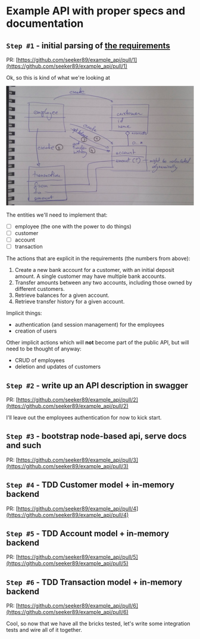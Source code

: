 # Example API with proper specs and documentation




## `Step #1` - initial parsing of [the requirements](docs/build_a_bank.md)

PR: [https://github.com/seeker89/example_api/pull/1](https://github.com/seeker89/example_api/pull/1)

Ok, so this is kind of what we're looking at

![zee UML](docs/uml.png)


The entities we'll need to implement that:

- [ ] employee (the one with the power to do things)
- [ ] customer
- [ ] account
- [ ] transaction

The actions that are explicit in the requirements (the numbers from above):

1. Create a new bank account for a customer, with an initial deposit amount. A single customer may have multiple bank accounts.
2. Transfer amounts between any two accounts, including those owned by different customers.
3. Retrieve balances for a given account.
4. Retrieve transfer history for a given account.

Implicit things:

- authentication (and session management) for the employees
- creation of users


Other implicit actions which will __not__ become part of the public API, but will need to be thought of anyway:

- CRUD of employees
- deletion and updates of customers


## `Step #2` - write up an API description in swagger

PR: [https://github.com/seeker89/example_api/pull/2](https://github.com/seeker89/example_api/pull/2)

I'll leave out the employees authentication for now to kick start.



## `Step #3` - bootstrap node-based api, serve docs and such

PR: [https://github.com/seeker89/example_api/pull/3](https://github.com/seeker89/example_api/pull/3)



## `Step #4` - TDD Customer model + in-memory backend

PR: [https://github.com/seeker89/example_api/pull/4](https://github.com/seeker89/example_api/pull/4)


## `Step #5` - TDD Account model + in-memory backend

PR: [https://github.com/seeker89/example_api/pull/5](https://github.com/seeker89/example_api/pull/5)


## `Step #6` - TDD Transaction model + in-memory backend

PR: [https://github.com/seeker89/example_api/pull/6](https://github.com/seeker89/example_api/pull/6)


Cool, so now that we have all the bricks tested, let's write some integration tests and wire all of it together.
